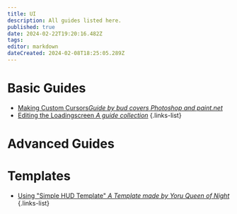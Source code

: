 ```yaml
---
title: UI
description: All guides listed here.
published: true
date: 2024-02-22T19:20:16.482Z
tags: 
editor: markdown
dateCreated: 2024-02-08T18:25:05.289Z
---
```



# Basic Guides

- [Making Custom Cursors*Guide by bud covers Photoshop and paint.net*](/specific-guide/ui/custom-cursors)
- [Editing the Loadingscreen *A guide collection*](/specific-guide/ui/edit-loadingscreen)
{.links-list}

# Advanced Guides

# Templates

- [Using "Simple HUD Template" *A Template made by Yoru Queen of Night*](/specific-guide/ui/simple-hud-template)
{.links-list}
